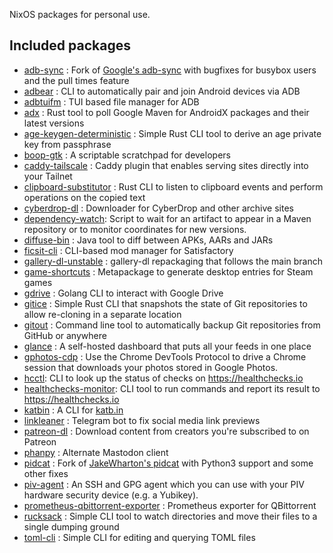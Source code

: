 NixOS packages for personal use.

## Included packages

- [adb-sync] : Fork of [Google's adb-sync] with bugfixes for busybox users and the pull times feature
- [adbear] : CLI to automatically pair and join Android devices via ADB
- [adbtuifm] : TUI based file manager for ADB
- [adx] : Rust tool to poll Google Maven for AndroidX packages and their latest versions
- [age-keygen-deterministic] : Simple Rust CLI tool to derive an age private key from passphrase
- [boop-gtk] : A scriptable scratchpad for developers
- [caddy-tailscale] : Caddy plugin that enables serving sites directly into your Tailnet
- [clipboard-substitutor] : Rust CLI to listen to clipboard events and perform operations on the copied text
- [cyberdrop-dl] : Downloader for CyberDrop and other archive sites
- [dependency-watch]: Script to wait for an artifact to appear in a Maven repository or to monitor coordinates for new versions.
- [diffuse-bin] : Java tool to diff between APKs, AARs and JARs
- [ficsit-cli] : CLI-based mod manager for Satisfactory
- [gallery-dl-unstable] : gallery-dl repackaging that follows the main branch
- [game-shortcuts] : Metapackage to generate desktop entries for Steam games
- [gdrive] : Golang CLI to interact with Google Drive
- [gitice] : Simple Rust CLI that snapshots the state of Git repositories to allow re-cloning in a separate location
- [gitout] : Command line tool to automatically backup Git repositories from GitHub or anywhere
- [glance] :  A self-hosted dashboard that puts all your feeds in one place
- [gphotos-cdp] : Use the Chrome DevTools Protocol to drive a Chrome session that downloads your photos stored in Google Photos.
- [hcctl]: CLI to look up the status of checks on https://healthchecks.io
- [healthchecks-monitor]: CLI tool to run commands and report its result to https://healthchecks.io
- [katbin] : A CLI for [katb.in]
- [linkleaner] : Telegram bot to fix social media link previews
- [patreon-dl] : Download content from creators you're subscribed to on Patreon
- [phanpy] : Alternate Mastodon client
- [pidcat] : Fork of [JakeWharton's pidcat] with Python3 support and some other fixes
- [piv-agent] : An SSH and GPG agent which you can use with your PIV hardware security device (e.g. a Yubikey).
- [prometheus-qbittorrent-exporter] : Prometheus exporter for QBittorrent
- [rucksack] : Simple CLI tool to watch directories and move their files to a single dumping ground
- [toml-cli] : Simple CLI for editing and querying TOML files

[adb-sync]: https://msfjarvis.dev/g/adb-sync
[adbear]: https://github.com/msfjarvis/adbear
[adbtuifm]: https://github.com/darkhz/adbtuifm
[adx]: https://msfjarvis.dev/g/androidx-release-watcher
[age-keygen-deterministic]: https://github.com/keisentraut/age-keygen-deterministic
[boop-gtk]: https://msfjarvis.dev/g/boop-gtk
[caddy-tailscale]: https://github.com/tailscale/caddy-tailscale
[clipboard-substitutor]: https://msfjarvis.dev/g/clipboard-substitutor
[cyberdrop-dl]: https://github.com/jbsparrow/cyberdropdownloader
[dependency-watch]: https://github.com/JakeWharton/dependency-watch
[diffuse-bin]: https://github.com/JakeWharton/diffuse
[ficsit-cli]: https://github.com/satisfactorymodding/ficsit-cli
[gallery-dl-unstable]: https://github.com/mikf/gallery-dl
[game-shortcuts]: https://store.steampowered.com
[gdrive]: https://msfjarvis.dev/g/gdrive
[gitice]: https://msfjarvis.dev/g/gitice
[gitout]: https://msfjarvis.dev/g/gitout
[glance]: https://github.com/glanceapp/glance
[google's adb-sync]: https://github.com/google/adb-sync
[gphotos-cdp]: https://msfjarvis.dev/g/gphotos-cdp
[hcctl]: https://msfjarvis.dev/g/healthchecks-rs
[healthchecks-monitor]: https://msfjarvis.dev/g/healthchecks-rs
[jakewharton's pidcat]: https://github.com/JakeWharton/pidcat
[katb.in]: https://katb.in
[katbin]: https://github.com/SphericalKat/katbin-cli
[linkleaner]: https://msfjarvis.dev/g/linkleaner
[patreon-dl]: https://github.com/PrivateGER/patreon-dl
[phanpy]: https://github.com/cheeaun/phanpy
[pidcat]: https://msfjarvis.dev/g/pidcat
[piv-agent]: https://github.com/smlx/piv-agent
[prometheus-qbittorrent-exporter]: https://github.com/esanchezm/prometheus-qbittorrent-exporter
[rucksack]: https://msfjarvis.dev/g/rucksack
[toml-cli]: https://github.com/gnprice/toml-cli
